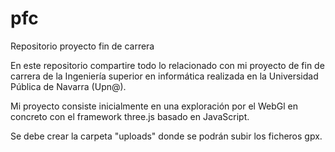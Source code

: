# pfc
Repositorio proyecto fin de carrera

En este repositorio compartire todo lo relacionado con mi proyecto de fin de carrera de la Ingeniería superior 
en informática realizada en la Universidad Pública de Navarra (Upn@).

Mi proyecto consiste inicialmente en una exploración por el WebGl en concreto con el framework three.js basado en JavaScript.

Se debe crear la carpeta "uploads" donde se podrán subir los ficheros gpx.
